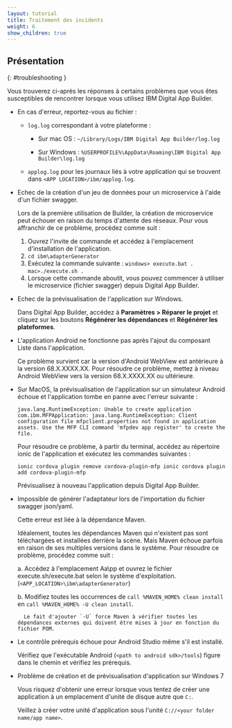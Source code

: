 ```yaml
---
layout: tutorial
title: Traitement des incidents
weight: 6
show_children: true
---
```

<!-- NLS_CHARSET=UTF-8 -->
## Présentation
{: #troubleshooting }

Vous trouverez ci-après les réponses à certains problèmes que vous êtes susceptibles de rencontrer lorsque vous utilisez IBM Digital App Builder.

* En cas d'erreur, reportez-vous au fichier :

    * `log.log` correspondant à votre plateforme :

        * Sur mac OS : `~/Library/Logs/IBM Digital App Builder/log.log`

        * Sur Windows : `%USERPROFILE%\AppData\Roaming\IBM Digital App Builder\log.log`

    * `applog.log` pour les journaux liés à votre application qui se trouvent dans `<APP LOCATION>/ibm/applog.log`.

* Echec de la création d'un jeu de données pour un microservice à l'aide d'un fichier swagger.

    Lors de la première utilisation de Builder, la création de microservice peut échouer en raison du temps d'attente des réseaux.
    Pour vous affranchir de ce problème, procédez comme suit :
    1. Ouvrez l'invite de commande et accédez à l'emplacement d'installation de l'application.
    2. `cd ibm\adapterGenerator`
    3. Exécutez la commande suivante :
        `windows> execute.bat .`
        `mac>./execute.sh .`
    4. Lorsque cette commande aboutit, vous pouvez commencer à utiliser le microservice (fichier swagger) depuis Digital App Builder.

* Echec de la prévisualisation de l'application sur Windows.

    Dans Digital App Builder, accédez à **Paramètres > Réparer le projet** et cliquez sur les boutons **Régénérer les dépendances** et **Régénérer les plateformes**.

* L'application Android ne fonctionne pas après l'ajout du composant Liste dans l'application.

    Ce problème survient car la version d'Android WebView est antérieure à la version 68.X.XXXX.XX. Pour résoudre ce problème, mettez à niveau Android WebView vers la version 68.X.XXXX.XX ou ultérieure.

* Sur MacOS, la prévisualisation de l'application sur un simulateur Android échoue et l'application tombe en panne avec l'erreur suivante :

    `java.lang.RuntimeException: Unable to create application com.ibm.MFPApplication: java.lang.RuntimeException: Client configuration file mfpclient.properties not found in application assets. Use the MFP CLI command 'mfpdev app register' to create the file.`

    Pour résoudre ce problème, à partir du terminal, accédez au répertoire ionic de l'application et exécutez les commandes suivantes :

    `ionic cordova plugin remove cordova-plugin-mfp
    ionic cordova plugin add cordova-plugin-mfp`

    Prévisualisez à nouveau l'application depuis Digital App Builder.

* Impossible de générer l'adaptateur lors de l'importation du fichier swagger json/yaml.

    Cette erreur est liée à la dépendance Maven.

    Idéalement, toutes les dépendances Maven qui n'existent pas sont téléchargées et installées derrière la scène. Mais Maven échoue parfois en raison de ses multiples versions dans le système. Pour résoudre ce problème, procédez comme suit :

    a. Accédez à l'emplacement Aa\pp et ouvrez le fichier execute.sh/execute.bat selon le système d'exploitation. (`<APP_LOCATION>\ibm\adapterGenerator`)

    b. Modifiez toutes les occurrences de `call %MAVEN_HOME% clean install` en `call %MAVEN_HOME% -U clean install`.

        Le fait d'ajouter `-U` force Maven à vérifier toutes les dépendances externes qui doivent être mises à jour en fonction du fichier POM.

* Le contrôle prérequis échoue pour Android Studio même s'il est installé.

    Vérifiez que l'exécutable Android (`<path to android sdk>/tools`) figure dans le chemin et vérifiez les prérequis.

* Problème de création et de prévisualisation d'application sur Windows 7

    Vous risquez d'obtenir une erreur lorsque vous tentez de créer une application à un emplacement d'unité de disque autre que `C:`.

    Veillez à créer votre unité d'application sous l'unité `C://<your folder name/app name>`.

